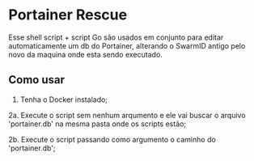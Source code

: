 # Portainer Rescue


Esse shell script + script Go são usados em conjunto para editar automaticamente um db do Portainer, alterando o SwarmID antigo pelo novo da maquina onde esta sendo executado.


## Como usar

1. Tenha o Docker instalado;
   
2a. Execute o script sem nenhum arqumento e ele vai buscar o arquivo 'portainer.db' na mesma pasta onde os scripts estão;

2b. Execute o script passando como argumento o caminho do 'portainer.db';
